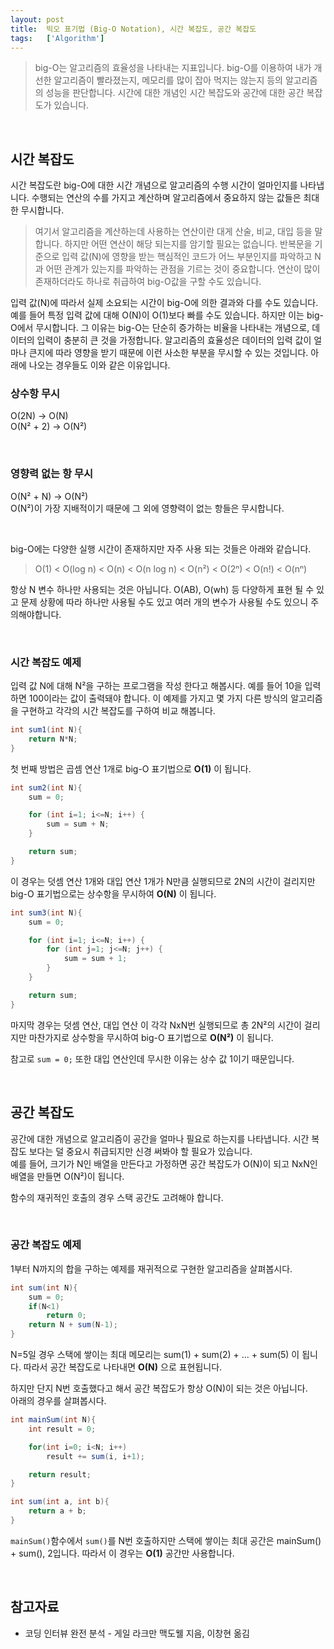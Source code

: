 ```yaml
---
layout: post
title:  빅오 표기법 (Big-O Notation), 시간 복잡도, 공간 복잡도
tags:   ['Algorithm']
---
```


> big-O는 알고리즘의 효율성을 나타내는 지표입니다. big-O를 이용하여 내가 개선한 알고리즘이 빨라졌는지, 메모리를 많이 잡아 먹지는 않는지 등의 알고리즘의 성능을 판단합니다. 시간에 대한 개념인 시간 복잡도와 공간에 대한 공간 복잡도가 있습니다.

<br/>  

## 시간 복잡도   

시간 복잡도란 big-O에 대한 시간 개념으로 알고리즘의 수행 시간이 얼마인지를 나타냅니다. 수행되는 연산의 수를 가지고 계산하며 알고리즘에서 중요하지 않는 값들은 최대한 무시합니다.   

> 여기서 알고리즘을 계산하는데 사용하는 연산이란 대게 산술, 비교, 대입 등을 말합니다. 하지만 어떤 연산이 해당 되는지를 암기할 필요는 없습니다. 반복문을 기준으로 입력 값(N)에 영향을 받는 핵심적인 코드가 어느 부분인지를 파악하고 N과 어떤 관계가 있는지를 파악하는 관점을 기르는 것이 중요합니다. 연산이 많이 존재하더라도 하나로 취급하여 big-O값을 구할 수도 있습니다.  

입력 값(N)에 따라서 실제 소요되는 시간이 big-O에 의한 결과와 다를 수도 있습니다. 예를 들어 특정 입력 값에 대해 O(N)이 O(1)보다 빠를 수도 있습니다. 하지만 이는 big-O에서 무시합니다. 그 이유는 big-O는 단순히 증가하는 비율을 나타내는 개념으로, 데이터의 입력이 충분히 큰 것을 가정합니다. 알고리즘의 효율성은 데이터의 입력 값이 얼마나 큰지에 따라 영향을 받기 때문에 이런 사소한 부분을 무시할 수 있는 것입니다. 아래에 나오는 경우들도 이와 같은 이유입니다.  

### 상수항 무시  
O(2N)  ->  O(N)  
O(N² + 2)  ->  O(N²)  

<br/>  

### 영향력 없는 항 무시  
O(N² + N)  ->  O(N²)  
O(N²)이 가장 지배적이기 때문에 그 외에 영향력이 없는 항들은 무시합니다.

<br/>

big-O에는 다양한 실행 시간이 존재하지만 자주 사용 되는 것들은 아래와 같습니다.
> O(1) < O(log n) < O(n) < O(n log n) < O(n²) < O(2ⁿ) < O(n!) < O(nⁿ)

항상 N 변수 하나만 사용되는 것은 아닙니다.
O(AB), O(wh) 등 다양하게 표현 될 수 있고 문제 상황에 따라 하나만 사용될 수도 있고 여러 개의 변수가 사용될 수도 있으니 주의해야합니다.

<br/>  

### 시간 복잡도 예제  

입력 값 N에 대해 N²을 구하는 프로그램을 작성 한다고 해봅시다. 예를 들어 10을 입력하면 100이라는 값이 출력돼야 합니다. 이 예제를 가지고 몇 가지 다른 방식의 알고리즘을 구현하고 각각의 시간 복잡도를 구하여 비교 해봅니다.

```java
int sum1(int N){
    return N*N;
}
```  
첫 번째 방법은 곱셈 연산 1개로 big-O 표기법으로 **O(1)** 이 됩니다.


```java
int sum2(int N){
    sum = 0;

    for (int i=1; i<=N; i++) {
        sum = sum + N;
    }    

    return sum;
}
```  
이 경우는 덧셈 연산 1개와 대입 연산 1개가 N만큼 실행되므로 2N의 시간이 걸리지만 big-O 표기법으로는 상수항을 무시하여 **O(N)** 이 됩니다.


```java
int sum3(int N){
    sum = 0;

    for (int i=1; i<=N; i++) {
        for (int j=1; j<=N; j++) {
            sum = sum + 1;
        }
    }

    return sum;
}
```  
마지막 경우는 덧셈 연산, 대입 연산 이 각각 NxN번 실행되므로 총 2N²의 시간이 걸리지만 마찬가지로 상수항을 무시하여 big-O 표기법으로 **O(N²)** 이 됩니다.

참고로 `sum = 0;` 또한 대입 연산인데 무시한 이유는 상수 값 1이기 때문입니다.  

<br/>

## 공간 복잡도  

공간에 대한 개념으로 알고리즘이 공간을 얼마나 필요로 하는지를 나타냅니다. 시간 복잡도 보다는 덜 중요시 취급되지만 신경 써봐야 할 필요가 있습니다.  
예를 들어, 크기가 N인 배열을 만든다고 가정하면 공간 복잡도가 O(N)이 되고 NxN인 배열을 만들면 O(N²)이 됩니다.  

함수의 재귀적인 호출의 경우 스택 공간도 고려해야 합니다.

<br/>  

### 공간 복잡도 예제  

1부터 N까지의 합을 구하는 예제를 재귀적으로 구현한 알고리즘을 살펴봅시다.  

```java
int sum(int N){
    sum = 0;
    if(N<1)
        return 0;
    return N + sum(N-1);
}
```  

N=5일 경우 스택에 쌓이는 최대 메모리는 sum(1) + sum(2) + ... + sum(5) 이 됩니다. 따라서 공간 복잡도로 나타내면 **O(N)** 으로 표현됩니다.

하지만 단지 N번 호출했다고 해서 공간 복잡도가 항상 O(N)이 되는 것은 아닙니다.  
아래의 경우를 살펴봅시다.

```java
int mainSum(int N){
    int result = 0;

    for(int i=0; i<N; i++)
        result += sum(i, i+1);

    return result;
}

int sum(int a, int b){
    return a + b;
}
```  

`mainSum()`함수에서 `sum()`를 N번 호출하지만 스택에 쌓이는 최대 공간은 mainSum() + sum(), 2입니다. 따라서 이 경우는 **O(1)** 공간만 사용합니다.    

<br/>  

## 참고자료  

- 코딩 인터뷰 완전 분석 - 게일 라크만 맥도웰 지음, 이창현 옮김  

